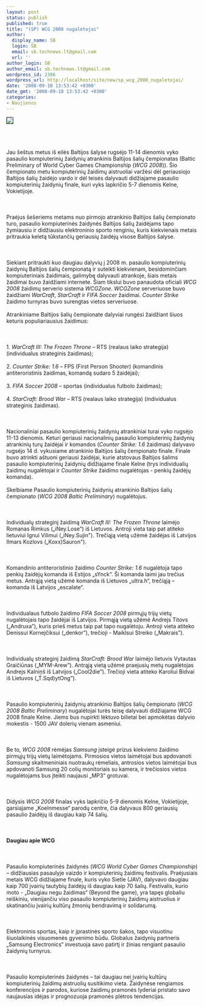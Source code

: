 ```yaml
---
layout: post
status: publish
published: true
title: "(SP) WCG 2008 nugalėtojai"
author:
  display_name: SB
  login: SB
  email: sb.technews.lt@gmail.com
  url: ''
author_login: SB
author_email: sb.technews.lt@gmail.com
wordpress_id: 2386
wordpress_url: http://localhost/site/new/sp_wcg_2008_nugaletojai/
date: '2008-09-18 13:53:42 +0300'
date_gmt: '2008-09-18 13:53:42 +0300'
categories:
- Naujienos
---
```

<div class="imgright"><img src="http://tbn0.google.com/images?q=tbn:mIYiXkX-R1m5fM:http://www.gameaxis.com/img/blog/1668/Image/wcg_logo_b.jpg" border="1"></div>
<p><br><br />
<br>Jau šeštus metus iš eilės Baltijos šalyse rugsėjo 11-14 dienomis vyko pasaulio kompiuterinių žaidynių atrankinis Baltijos šalių čempionatas (Baltic Preliminary of World Cyber Games Championship (<i>WCG 2008</i>)). Šio čempionato metu kompiuterinių žaidimų aistruoliai varžėsi dėl geriausiojo Baltijos šalių žaidėjo vardo ir dėl teisės dalyvauti didžiajame pasaulio kompiuterinių žaidynių finale, kuri vyks lapkričio 5-7 dienomis Kelne, Vokietijoje.<br />
<br><br />
<br>Praėjus šešeriems metams nuo pirmojo atrankinio Baltijos šalių čempionato turo, pasaulio kompiuterinės žaidynės Baltijos šalių žaidėjams tapo žymiausiu ir didžiausiu elektroninio sporto renginiu, kuris kiekvienais metais pritraukia keletą tūkstančių geriausių žaidėjų visose Baltijos šalyse.<br />
<br><br />
<br>Siekiant pritraukti kuo daugiau dalyvių į 2008 m. pasaulio kompiuterinių žaidynių Baltijos šalių čempionatą ir suteikti kiekvienam, besidominčiam kompiuteriniais žaidimais, galimybę dalyvauti atrankoje, šiais metais žaidimai buvo žaidžiami internete. Šiam tikslui buvo panaudota oficiali <i>WCG 2008</i> žaidimų serverio sistema <i>WCGZone</i>. <i>WCGZone</i> serveriuose buvo žaidžiami <i>WarCraft</i>, <i>StarCraft</i> ir <i>FIFA Soccer</i> žaidimai. <i>Counter Strike</i> žaidimo turnyras buvo surengtas vietos serveriuose.<br />
<br>Atrankiniame Baltijos šalių čempionate dalyviai rungėsi žaidžiant šiuos keturis populiariausius žaidimus:<br />
<br><br />
<br>1. <i>WarCraft III: The Frozen Throne</i> – RTS (realaus laiko strategija) (individualus strateginis žaidimas);<br />
<br>2. <i>Counter Strike: 1.6</i> – FPS (First Person Shooter) (komandinis antiteroristinis žaidimas, komandą sudaro 5 žaidėjai);<br />
<br>3. <i>FIFA Soccer 2008</i> – sportas (individualus futbolo žaidimas);<br />
<br>4. <i>StarCraft: Brood War</i> – RTS (realaus laiko strategija) (individualus strateginis žaidimas).<br />
<br><br />
<br>Nacionaliniai pasaulio kompiuterinių žaidynių atrankiniai turai vyko rugsėjo 11-13 dienomis. Keturi geriausi nacionalinių pasaulio kompiuterinių žaidynių atrankinių turų žaidėjai ir komandos (<i>Counter Strike: 1.6</i> žaidimas) dalyvavo rugsėjo 14 d. vykusiame atrankinio Baltijos šalių čempionato finale. Finale buvo atrinkti aštuoni geriausi žaidėjai, kurie atstovaus Baltijos šalims pasaulio kompiuterinių žaidynių didžiajame finale Kelne (trys individualių žaidimų nugalėtojai ir <i>Counter Strike</i> žaidimo nugalėtojas - penkių žaidėjų komanda).<br />
<br>Skelbiame Pasaulio kompiuterinių žaidynių atrankinio Baltijos šalių čempionato (<i>WCG 2008 Baltic Preliminary</i>) nugalėtojus.<br />
<br><br />
<br>Individualų strateginį žaidimą <i>WarCraft III: The Frozen Throne</i> laimėjo Romanas Rimkus („iNey.Lose”) iš Lietuvos. Antroji vieta taip pat atiteko lietuviui Ignui Vilimui („iNey.Sujin&quot;). Trečiąją vietą užėmė žaidėjas iš Latvijos Ilmars Kozlovs („Koxx)Sauron&quot;).<br />
<br><br />
<br>Komandinio antiteroristinio žaidimo <i>Counter Strike: 1.6</i> nugalėtoja tapo penkių žaidėjų komanda iš Estijos „sYnck“. Ši komanda laimi jau trečius metus. Antrąją vietą užėmė komanda iš Lietuvos „ultra.h“, trečiąją – komanda iš Latvijos „escalate“.<br />
<br><br />
<br>Individualaus futbolo žaidimo <i>FIFA Soccer 2008</i>  pirmųjų trijų vietų nugalėtojais tapo žaidėjai iš Latvijos. Pirmąją vietą užėmė Andrejs Titovs („Andruxa”), kuris prieš metus taip pat tapo nugalėtoju. Antroji vieta atiteko Denissui Kornejčiksui („denkor”), trečioji - Maiklsui Streiko („Makrais”).<br />
<br><br />
<br>Individualų strateginį žaidimą <i>StarCraft: Brood War</i> laimėjo lietuvis Vytautas Graičiūnas („MYM-Arew”). Antrąją vietą užėmė praejusių metų nugalėtojas Andrejs Kalniņš iš Latvijos („Cool2die”). Trečioji vieta atiteko Karoliui Bidvai iš Lietuvos („T.Sqd)ytOng”).<br />
<br><br />
<br>Pasaulio kompiuterinių žaidynių atrankinio Baltijos šalių čempionato (<i>WCG 2008 Baltic Preliminary</i>) nugalėtojai turės teisę dalyvauti didžiajame WCG 2008 finale Kelne. Jiems bus nupirkti lėktuvo bilietai bei apmokėtas dalyvio mokestis - 1500 JAV dolerių vienam asmeniui.<br />
<br><br />
<br>Be to, <i>WCG 2008</i> rėmėjas <i>Samsung</i> įsteigė prizus kiekvieno žaidimo pirmųjų trijų vietų laimėtojams. Pirmosios vietos laimėtojai bus apdovanoti <i>Samsung</i> skaitmeniniais nuotraukų rėmeliais, antrosios vietos laimėtojai bus apdovanoti Samsung 20 colių monitoriais su kamera, ir trečiosios vietos nugalėtojams bus įteikti naujausi „MP3“ grotuvai.<br />
<br><br />
<br>Didysis <i>WCG 2008</i> finalas vyks lapkričio 5-9 dienomis Kelne, Vokietijoje, garsiajame „Koelnmesse“ parodų centre, čia dalyvaus 800 geriausių pasaulio žaidėjų iš daugiau kaip 74 šalių.<br />
<br><br />
<br><b>Daugiau apie WCG</b><br />
<br><br />
<br>Pasaulio kompiuterinės žaidynės (<i>WCG World Cyber Games Championship</i>) – didžiausias pasaulyje vaizdo ir kompiuterinių žaidimų festivalis. Praėjusiais metais WCG didžiajame finale, kuris vyko Sietle (JAV), dalyvavo daugiau kaip 700 įvairių tautybių žaidėjų iš daugiau kaip 70 šalių. Festivalis, kurio moto - „Daugiau negu žaidimas“ (Beyond the game), yra tapęs globaliu reiškiniu, vienijančiu viso pasaulio kompiuterinių žaidimų aistruolius ir skatinančiu įvairių kultūrų žmonių bendravimą ir solidarumą.<br />
<br><br />
<br>Elektroninis sportas, kaip ir įprastinės sporto šakos, tapo visuotinu šiuolaikinės visuomenės gyvenimo būdu. Globalus žaidynių partneris „Samsung Electronics“ investuoja savo patirtį ir žinias rengiant pasaulio žaidynių turnyrus.<br />
<br><br />
<br>Pasaulio kompiuterinės žaidynės – tai daugiau nei įvairių kultūrų kompiuterinių žaidimų aistruolių susitikimo vieta. Žaidynėse rengiamos konferencijos ir parodos, kuriose žaidimų pramonės lyderiai pristato savo naujausias idėjas ir prognozuoja pramonės plėtros tendencijas.<br />
<br><br />
<br><br />
<br></p>
